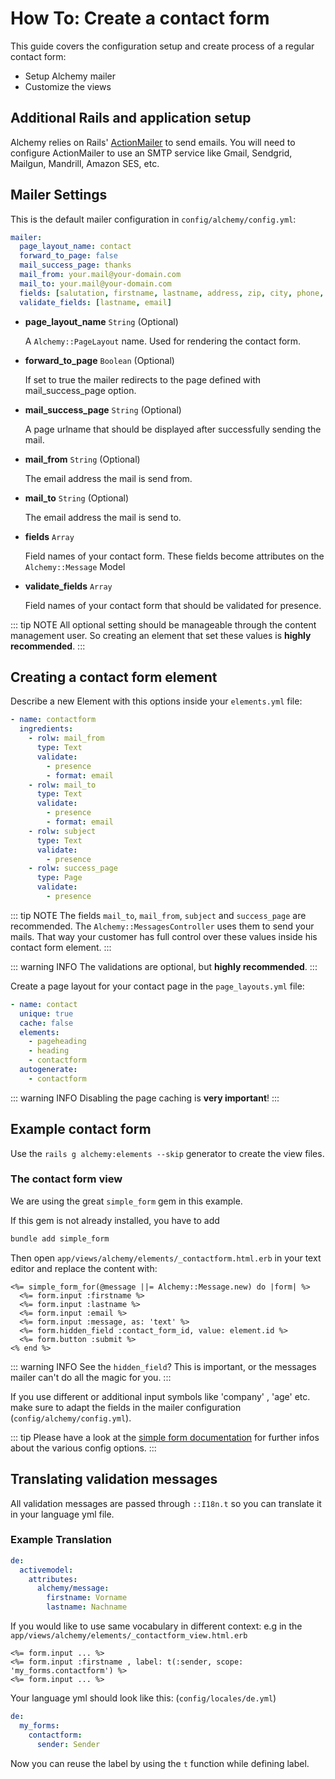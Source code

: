 # How To: Create a contact form

This guide covers the configuration setup and create process of a
regular contact form:

-   Setup Alchemy mailer
-   Customize the views

## Additional Rails and application setup

Alchemy relies on Rails' [ActionMailer](https://guides.rubyonrails.org/action_mailer_basics.html) to send emails.
You will need to configure ActionMailer to use an SMTP service like Gmail, Sendgrid, Mailgun, Mandrill, Amazon SES, etc.

## Mailer Settings

This is the default mailer configuration in `config/alchemy/config.yml`:

~~~ yaml
mailer:
  page_layout_name: contact
  forward_to_page: false
  mail_success_page: thanks
  mail_from: your.mail@your-domain.com
  mail_to: your.mail@your-domain.com
  fields: [salutation, firstname, lastname, address, zip, city, phone, email, message]
  validate_fields: [lastname, email]
~~~

- **page_layout_name** `String` (Optional)

  A `Alchemy::PageLayout` name. Used for rendering the contact form.

- **forward_to_page** `Boolean` (Optional)

  If set to true the mailer redirects to the page defined with mail_success_page option.

- **mail_success_page** `String` (Optional)

  A page urlname that should be displayed after successfully sending the mail.

- **mail_from** `String` (Optional)

  The email address the mail is send from.

- **mail_to** `String` (Optional)

  The email address the mail is send to.

- **fields** `Array`

  Field names of your contact form. These fields become attributes on the `Alchemy::Message` Model

- **validate_fields** `Array`

  Field names of your contact form that should be validated for presence.

::: tip NOTE
All optional setting should be manageable through the content management user. So creating an element that set these values is **highly recommended**.
:::

## Creating a contact form element

Describe a new Element with this options inside your `elements.yml` file:

~~~ yaml
- name: contactform
  ingredients:
    - rolw: mail_from
      type: Text
      validate:
        - presence
        - format: email
    - rolw: mail_to
      type: Text
      validate:
        - presence
        - format: email
    - rolw: subject
      type: Text
      validate:
        - presence
    - rolw: success_page
      type: Page
      validate:
        - presence
~~~

::: tip NOTE
The fields `mail_to`, `mail_from`, `subject` and `success_page` are recommended. The `Alchemy::MessagesController` uses them to send your mails. That way your customer has full control over these values inside his contact form element.
:::

::: warning INFO
The validations are optional, but **highly recommended**.
:::

Create a page layout for your contact page in the `page_layouts.yml` file:

~~~ yaml
- name: contact
  unique: true
  cache: false
  elements:
    - pageheading
    - heading
    - contactform
  autogenerate:
    - contactform
~~~

::: warning INFO
Disabling the page caching is **very important**!
:::

## Example contact form

Use the `rails g alchemy:elements --skip` generator to create the view files.

### The contact form view

We are using the great `simple_form` gem in this example.

If this gem is not already installed, you have to add

~~~ bash
bundle add simple_form
~~~

Then open `app/views/alchemy/elements/_contactform.html.erb` in your text editor
and replace the content with:

~~~ erb
<%= simple_form_for(@message ||= Alchemy::Message.new) do |form| %>
  <%= form.input :firstname %>
  <%= form.input :lastname %>
  <%= form.input :email %>
  <%= form.input :message, as: 'text' %>
  <%= form.hidden_field :contact_form_id, value: element.id %>
  <%= form.button :submit %>
<% end %>
~~~

::: warning INFO
See the `hidden_field`? This is important, or the messages mailer can't do all the magic for you.
:::

If you use different or additional input symbols like 'company' , 'age' etc. make sure to adapt the fields in the mailer configuration (`config/alchemy/config.yml`).

::: tip
Please have a look at the [simple form documentation](https://github.com/plataformatec/simple_form#readme) for further infos about the various config options.
:::

## Translating validation messages

All validation messages are passed through `::I18n.t` so you can translate it in your language yml file.

### Example Translation

~~~ yaml
de:
  activemodel:
    attributes:
      alchemy/message:
        firstname: Vorname
        lastname: Nachname
~~~

If you would like to use same vocabulary in different context: e.g in the `app/views/alchemy/elements/_contactform_view.html.erb`

~~~ erb
<%= form.input ... %>
<%= form.input :firstname , label: t(:sender, scope: 'my_forms.contactform') %>
<%= form.input ... %>
~~~

Your language yml should look like this: (`config/locales/de.yml`)

~~~ yaml
de:
  my_forms:
    contactform:
      sender: Sender
~~~

Now you can reuse the label by using the `t` function while defining label.
